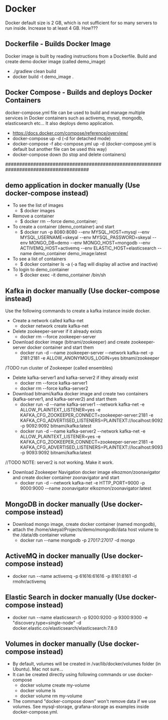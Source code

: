 # Docker
Docker default size is 2 GB, which is not sufficient for so many servers to run inside. 
Increase to at least 4 GB. How???


## Dockerfile - Builds Docker Image
Docker image is built by reading instructions from a Dockerfile. 
Build and create demo docker image (called demo_image)

- ./gradlew clean build
- docker build -t demo_image .

## Docker Compose - Builds and deploys Docker Containers
docker-compose.yml file can be used to build and manage multiple services in Docker containers such as activemq, mysql, mongodb, elasticsearch etc...
It also deploys demo application.

- https://docs.docker.com/compose/reference/overview/
- docker-compose up -d (-d for detached mode)
- docker-compose -f abc-compose.yml up -d (docker-compose.yml is default but another file can be used this way)
- docker-compose down (to stop and delete containers)
  




######################################################################################

## demo application in docker manually (Use docker-compose instead)
- To see the list of images
    - $ docker images
- Remove a container
    - $ docker rm --force demo_container;
- To create a container (demo_container) and start
    - $ docker run -p 8080:8080 --env MYSQL_HOST=mysql --env MYSQL_USERNAME=skeyal --env MYSQL_PASSWORD=skeyal --env MONGO_DB=demo --env MONGO_HOST=mongodb --env ACTIVEMQ_HOST=activemq --env ELASTIC_HOST=elasticsearch --name demo_container demo_image:latest
- To see a list of containers
    - $ docker container ls -a (-a flag will display all active and inactive)
- To login to demo_container
    - $ docker exec -it demo_container /bin/sh

  
## Kafka in docker manually (Use docker-compose instead)
Use the following commands to create a kafka instance inside docker.

- Create a network called kafka-net
    - docker network create kafka-net
- Delete zookeeper-server if it already exists
    - docker rm --force zookeeper-server
- Download docker image (bitnami/zookeeper) and  create zookeeper-server docker container and start them
    - docker run -d --name zookeeper-server --network kafka-net -p 2181:2181 -e ALLOW_ANONYMOUS_LOGIN=yes bitnami/zookeeper

/TODO run cluster of Zookeeper (called ensembles)

- Delete kafka-server1 and kafka-server2 if ithey already exist
    - docker rm --force kafka-server1
    - docker rm --force kafka-server2
- Download bitnami/kafka docker image and create two containers (kafka-server1, and kafka-server2) and start them
    - docker run -d --name kafka-server1 --network kafka-net -e ALLOW_PLAINTEXT_LISTENER=yes -e KAFKA_CFG_ZOOKEEPER_CONNECT=zookeeper-server:2181 -e KAFKA_CFG_ADVERTISED_LISTENERS=PLAINTEXT://localhost:9092 -p 9092:9092 bitnami/kafka:latest
    - docker run -d --name kafka-server2 --network kafka-net -e ALLOW_PLAINTEXT_LISTENER=yes -e KAFKA_CFG_ZOOKEEPER_CONNECT=zookeeper-server:2181 -e KAFKA_CFG_ADVERTISED_LISTENERS=PLAINTEXT://localhost:9093 -p 9093:9092 bitnami/kafka:latest

//TODO NOTE: server2 is not working. Make it work.

- Download Zookeeper Navigation docker image elkozmon/zoonavigator and create docker container zoonavigator and start
    - docker run -d --network kafka-net -e HTTP_PORT=9000 -p 9000:9000 --name zoonavigator elkozmon/zoonavigator:latest

## MongoDB in docker manually (Use docker-compose instead)
- Download mongo image, create docker container (named mongodb),
- attach the /home/skeyal/Projects/demo/mongodb/data host volume to the /data/db container volume
    - docker run --name mongodb -p 27017:27017 -d mongo

## ActiveMQ in docker manually (Use docker-compose instead)
- docker run --name activemq -p 61616:61616 -p 8161:8161 -d rmohr/activemq

## Elastic Search in docker manually (Use docker-compose instead)
- docker run --name elasticsearch -p 9200:9200 -p 9300:9300 -e "discovery.type=single-node" -d docker.elastic.co/elasticsearch/elasticsearch:7.8.0

## Volumes in docker manually (Use docker-compose instead)
- By default, volumes will be created in /var/lib/docker/volumes folder (in Ubuntu).  Mac not sure...
- It can be created directly using following commands or use docker-compose
    - docker volume create my-volume
    - docker volume ls
    - docker volume rm my-volume
- The command "docker-compose down" won't remove data if we use volumes. See mysql-storage, grafana-storage as examples inside docker-compose.yml.


